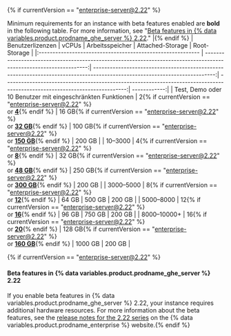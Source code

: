 {% if currentVersion == "enterprise-server@2.22" %}

Minimum requirements for an instance with beta features enabled are **bold** in the following table. For more information, see "[Beta features in {% data variables.product.prodname_ghe_server %} 2.22](#beta-features-in-github-enterprise-server-222)." |{% endif %}
| Benutzerlizenzen                                           |                                                                                                              vCPUs |                                                                                                            Arbeitsspeicher |                                                                                                           Attached-Storage | Root-Storage |
|:---------------------------------------------------------- | ------------------------------------------------------------------------------------------------------------------:| --------------------------------------------------------------------------------------------------------------------------:| --------------------------------------------------------------------------------------------------------------------------:| ------------:|
| Test, Demo oder 10 Benutzer mit eingeschränkten Funktionen |   2{% if currentVersion == "enterprise-server@2.22" %}<br/>or [**4**](#beta-features-in-github-enterprise-server-222){% endif %} |   16 GB{% if currentVersion == "enterprise-server@2.22" %}<br/>or [**32 GB**](#beta-features-in-github-enterprise-server-222){% endif %} | 100 GB{% if currentVersion == "enterprise-server@2.22" %}<br/>or [**150 GB**](#beta-features-in-github-enterprise-server-222){% endif %} |       200 GB |
| 10–3000                                                    |   4{% if currentVersion == "enterprise-server@2.22" %}<br/>or [**8**](#beta-features-in-github-enterprise-server-222){% endif %} |   32 GB{% if currentVersion == "enterprise-server@2.22" %}<br/>or [**48 GB**](#beta-features-in-github-enterprise-server-222){% endif %} | 250 GB{% if currentVersion == "enterprise-server@2.22" %}<br/>or [**300 GB**](#beta-features-in-github-enterprise-server-222){% endif %} |       200 GB |
| 3000–5000                                                  |  8{% if currentVersion == "enterprise-server@2.22" %}<br/>or [**12**](#beta-features-in-github-enterprise-server-222){% endif %} |                                                                                                                      64 GB |                                                                                                                     500 GB |       200 GB |
| 5000–8000                                                  | 12{% if currentVersion == "enterprise-server@2.22" %}<br/>or [**16**](#beta-features-in-github-enterprise-server-222){% endif %} |                                                                                                                      96 GB |                                                                                                                     750 GB |       200 GB |
| 8000–10000+                                                | 16{% if currentVersion == "enterprise-server@2.22" %}<br/>or [**20**](#beta-features-in-github-enterprise-server-222){% endif %} | 128 GB{% if currentVersion == "enterprise-server@2.22" %}<br/>or [**160 GB**](#beta-features-in-github-enterprise-server-222){% endif %} |                                                                                                                    1000 GB |       200 GB |

{% if currentVersion == "enterprise-server@2.22" %}

#### Beta features in {% data variables.product.prodname_ghe_server %} 2.22

If you enable beta features in {% data variables.product.prodname_ghe_server %} 2.22, your instance requires additional hardware resources. For more information about the beta features, see the [release notes for the 2.22 series](https://enterprise.github.com/releases/series/2.22) on the {% data variables.product.prodname_enterprise %} website.{% endif %}
